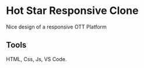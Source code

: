 # Hot Star Responsive Clone

Nice design of a responsive OTT Platform

## Tools

HTML, Css, Js, VS Code.




